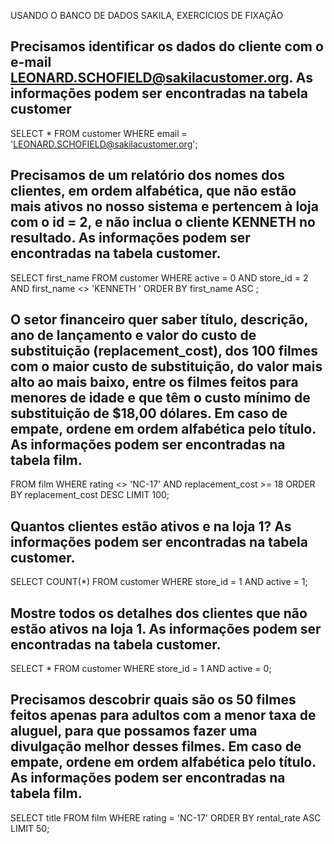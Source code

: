 USANDO O BANCO DE DADOS SAKILA, EXERCICIOS DE FIXAÇÃO

## Precisamos identificar os dados do cliente com o e-mail LEONARD.SCHOFIELD@sakilacustomer.org. As informações podem ser encontradas na tabela customer
SELECT * FROM customer WHERE email = 'LEONARD.SCHOFIELD@sakilacustomer.org';

## Precisamos de um relatório dos nomes dos clientes, em ordem alfabética, que não estão mais ativos no nosso sistema e pertencem à loja com o id = 2, e não inclua o cliente KENNETH no resultado. As informações podem ser encontradas na tabela customer.
SELECT first_name FROM customer 
WHERE active = 0 AND store_id = 2 AND first_name <> 'KENNETH ' ORDER BY first_name ASC ;

## O setor financeiro quer saber título, descrição, ano de lançamento e valor do custo de substituição (replacement_cost), dos 100 filmes com o maior custo de substituição, do valor mais alto ao mais baixo, entre os filmes feitos para menores de idade e que têm o custo mínimo de substituição de $18,00 dólares. Em caso de empate, ordene em ordem alfabética pelo título. As informações podem ser encontradas na tabela film.
FROM film WHERE rating <> 'NC-17' AND
replacement_cost >= 18
 ORDER BY replacement_cost DESC LIMIT 100;

## Quantos clientes estão ativos e na loja 1? As informações podem ser encontradas na tabela customer.
SELECT COUNT(*) FROM customer WHERE store_id = 1 AND active = 1;
## Mostre todos os detalhes dos clientes que não estão ativos na loja 1. As informações podem ser encontradas na tabela customer.
SELECT * FROM customer WHERE store_id = 1 AND active = 0;
## Precisamos descobrir quais são os 50 filmes feitos apenas para adultos com a menor taxa de aluguel, para que possamos fazer uma divulgação melhor desses filmes. Em caso de empate, ordene em ordem alfabética pelo título. As informações podem ser encontradas na tabela film.
SELECT title FROM film WHERE rating = 'NC-17' ORDER BY rental_rate ASC LIMIT 50;